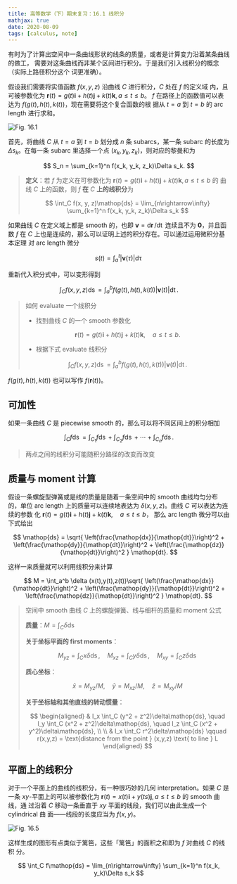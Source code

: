 ```yaml
---
title: 高等数学（下）期末复习：16.1 线积分
mathjax: true
date: 2020-08-09
tags: [calculus, note]
---
```


<!-- cSpell:enableCompoundWords -->

有时为了计算出空间中一条曲线形状的线条的质量，或者是计算变力沿着某条曲线的做工，
需要对这条曲线而非某个区间进行积分。于是我们引入线积分的概念（实际上路径积分这个
词更准确）。

<!-- more -->

假设我们需要将实值函数 $f(x, y, z)$ 沿曲线 $C$ 进行积分，$C$ 处在 $f$ 的定义域
内，且可被参数化为
$\mathbf r(t) = g(t)\mathbf i + h(t)\mathbf j + k(t)\mathbf k, a \le t \le b$。
$f$ 在路径上的函数值可以表达为 $f(g(t), h(t), k(t))$，现在需要将这个复合函数的根
据从 $t=a$ 到 $t=b$ 的 arc length 进行求和。

![Fig. 16.1](https://gitee.com/sghuang19/assets/raw/master/img/20200809124211-Fig-16.1.png)

首先，将曲线 $C$ 从 $t=a$ 到 $t=b$ 划分成 $n$ 条 subarcs，某一条 subarc 的长度为
$\Delta s_k$。在每一条 subarc 里选择一个点 $(x_k, y_k,z_k)$，则对应的黎曼和为

$$
S_n = \sum_{k=1}^n f(x_k, y_k, z_k)\Delta s_k.
$$

> **定义**：若 $f$ 为定义在可参数化为
> $\mathbf r(t) = g(t)\mathbf i + h(t)\mathbf j + k(t)\mathbf k, a\le t\le b$ 的
> 曲线 $C$ 上的函数，则 $f$ **在** $C$ **上的线积分**为
>
> $$
> \int_C f(x, y, z)\mathop{ds} =
> \lim_{n\rightarrow\infty}
> \sum_{k=1}^n f(x_k, y_k, z_k)\Delta s_k
> $$

如果曲线 $C$ 在定义域上都是 smooth 的，也即
$\mathbf v  = \mathop{d\mathbf r}/\mathop{dt}$ 连续且不为 $\mathbf 0$，并且函数
$f$ 在 $C$ 上也是连续的，那么可以证明上述的积分存在。可以通过运用微积分基本定理
对 arc length 微分

$$
s(t) = \int_a^t |\mathbf{v}(\tau)|\mathop{d\tau}
$$

重新代入积分式中，可以变形得到

$$
\int_C f(x, y, z)\mathop{ds} =
\int_a^b f(g(t), h(t), k(t))|\mathbf v(t)|\mathop{dt}.
$$

> 如何 evaluate 一个线积分
>
> - 找到曲线 $C$ 的一个 smooth 参数化
>
> $$
> \mathbf r(t) =
> g(t)\mathbf i +
> h(t)\mathbf j +
> k(t)\mathbf k, \quad
> a \le t \le b.
> $$
>
> - 根据下式 evaluate 线积分
>
> $$
> \int_C f(x, y, z)\mathop{ds} =
> \int_a^b f(g(t), h(t), k(t))|\mathbf{v}(t)|\mathop{dt}.
> $$

$f(g(t), h(t), k(t))$ 也可以写作 $f(\mathbf r(t))$。

## 可加性

如果一条曲线 $C$ 是 piecewise smooth 的，那么可以将不同区间上的积分相加

$$
\int_C f\mathop{ds} =
\int_{C_1} f\mathop{ds} +
\int_{C_2} f\mathop{ds} + \cdots +
\int_{C_n} f\mathop{ds}.
$$

> 两点之间的线积分可能随积分路径的改变而改变

## 质量与 moment 计算

假设一条螺旋型弹簧或是线的质量是随着一条空间中的 smooth 曲线均匀分布的，单位 arc
length 上的质量可以连续地表达为 $\delta(x, y, z)$。曲线 $C$ 可以表达为连续的参数
化
$\mathbf r(t) =
g(t)\mathbf{i} + h(t)\mathbf j + k(t)\mathbf k, \quad a \le t \le b$，
那么 arc length 微分可以由下式给出

$$
\mathop{ds} = \sqrt{
    \left(\frac{\mathop{dx}}{\mathop{dt}}\right)^2 +
    \left(\frac{\mathop{dy}}{\mathop{dt}}\right)^2 +
    \left(\frac{\mathop{dz}}{\mathop{dt}}\right)^2
} \mathop{dt}.
$$

这样一来质量就可以利用线积分来计算

$$
M = \int_a^b \delta (x(t),y(t),z(t))\sqrt{
    \left(\frac{\mathop{dx}}{\mathop{dt}}\right)^2 +
    \left(\frac{\mathop{dy}}{\mathop{dt}}\right)^2 +
    \left(\frac{\mathop{dz}}{\mathop{dt}}\right)^2
} \mathop{dt}.
$$

> 空间中 smooth 曲线 $C$ 上的螺旋弹簧、线与细杆的质量和 moment 公式
>
> **质量**：$\displaystyle M = \int_C \delta\mathop{ds}$
>
> **关于坐标平面的 first moments**：
>
> $$
> M_{yz} = \int_C x\delta\mathop{ds},\quad
> M_{xz} = \int_C y\delta\mathop{ds},\quad
> M_{xy} = \int_C z\delta\mathop{ds}
> $$
>
> **质心坐标**：
>
> $$
> \bar x = M_{yz}/M, \quad
> \bar y = M_{xz}/M, \quad
> \bar z = M_{xy}/M
> $$
>
> **关于坐标轴和其他直线的转动惯量**：
>
> $$
> \begin{aligned} &
>     I_x \int_C (y^2 + z^2)\delta\mathop{ds}, \quad
>     I_y \int_C (x^2 + z^2)\delta\mathop{ds}, \quad
>     I_z \int_C (x^2 + y^2)\delta\mathop{ds}, \\ \\ &
>     I_x \int_C r^2\delta\mathop{ds} \qquad
>     r(x,y,z) =
>     \text{distance from the point } (x,y,z) \text{ to line } L
> \end{aligned}
> $$

## 平面上的线积分

对于一个平面上的曲线的线积分，有一种很巧妙的几何 interpretation。如果 $C$ 是一条
$xy$-平面上的可以被参数化为
$\mathbf r(t) = x(t)\mathbf i + y(ts)\mathbf j, a\le t\le b$ 的 smooth 曲线，通
过沿着 $C$ 移动一条垂直于 $xy$ 平面的线段，我们可以由此生成一个 cylindrical 曲
面——线段的长度应当为 $f(x, y)$。

![Fig. 16.5](https://gitee.com/sghuang19/assets/raw/master/img/20200809221833-Fig-16.5.png)

这样生成的图形有点类似于篱笆，这些「篱笆」的面积之和即为 $f$ 对曲线 $C$ 的线积
分。

$$
\int_C f\mathop{ds} =
\lim_{n\rightarrow\infty}
\sum_{k=1}^n f(x_k, y_k)\Delta s_k
$$
